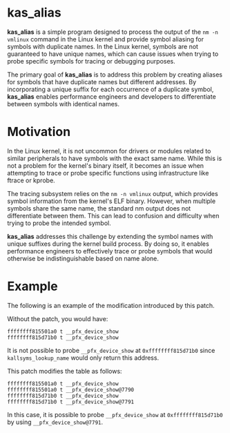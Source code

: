 # kas_alias

**kas_alias** is a simple program designed to process the output of the 
`nm -n vmlinux` command in the Linux kernel and provide symbol aliasing for 
symbols with duplicate names. In the Linux kernel, symbols are not guaranteed 
to have unique names, which can cause issues when trying to probe specific 
symbols for tracing or debugging purposes.

The primary goal of **kas_alias** is to address this problem by creating 
aliases for symbols that have duplicate names but different addresses. 
By incorporating a unique suffix for each occurrence of a duplicate symbol, 
**kas_alias** enables performance engineers and developers to differentiate 
between symbols with identical names.

# Motivation

In the Linux kernel, it is not uncommon for drivers or modules related to 
similar peripherals to have symbols with the exact same name. 
While this is not a problem for the kernel's binary itself, it becomes an 
issue when attempting to trace or probe specific functions using 
infrastructure like ftrace or kprobe.

The tracing subsystem relies on the `nm -n vmlinux` output, which provides 
symbol information from the kernel's ELF binary. However, when multiple 
symbols share the same name, the standard nm output does not differentiate 
between them. This can lead to confusion and difficulty when trying to 
probe the intended symbol.

**kas_alias** addresses this challenge by extending the symbol names with 
unique suffixes during the kernel build process. By doing so, it enables 
performance engineers to effectively trace or probe symbols that would 
otherwise be indistinguishable based on name alone.


# Example

The following is an example of the modification introduced by this patch.

Without the patch, you would have:
```
ffffffff815501a0 t __pfx_device_show
ffffffff815d71b0 t __pfx_device_show
```
It is not possible to probe `__pfx_device_show` at `0xffffffff815d71b0` since 
`kallsyms_lookup_name` would only return this address.

This patch modifies the table as follows:

```
ffffffff815501a0 t __pfx_device_show
ffffffff815501a0 t __pfx_device_show@7790
ffffffff815d71b0 t __pfx_device_show
ffffffff815d71b0 t __pfx_device_show@7791
```
In this case, it is possible to probe `__pfx_device_show` at 
`0xffffffff815d71b0` by using `__pfx_device_show@7791`.

